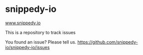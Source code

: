 # snippedy-io

www.snippedy.io


This is a repository to track issues


You found an issue? Please tell us. https://github.com/snippedy-io/snippedy-io/issues
